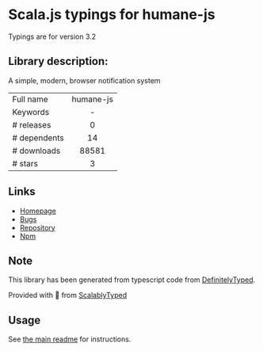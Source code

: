 
# Scala.js typings for humane-js

Typings are for version 3.2

## Library description:
A simple, modern, browser notification system

|                    |                 |
| ------------------ | :-------------: |
| Full name          | humane-js |
| Keywords           | - |
| # releases         | 0 |
| # dependents       | 14 |
| # downloads        | 88581 |
| # stars            | 3 |

## Links
- [Homepage](http://wavded.github.com/humane-js/)
- [Bugs](https://github.com/wavded/humane-js/issues)
- [Repository](https://github.com/wavded/humane-js)
- [Npm](https://www.npmjs.com/package/humane-js)
    


## Note
This library has been generated from typescript code from [DefinitelyTyped](https://definitelytyped.org).

Provided with :purple_heart: from [ScalablyTyped](https://github.com/oyvindberg/ScalablyTyped)

## Usage
See [the main readme](../../readme.md) for instructions.


